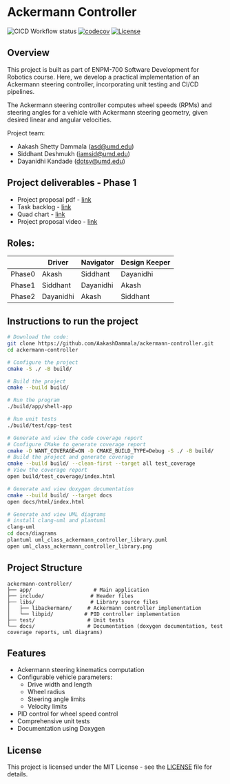 # Ackermann Controller

![CICD Workflow status](https://github.com/AakashDammala/ackermann-controller/actions/workflows/run-unit-test-and-upload-codecov.yml/badge.svg) 
[![codecov](https://codecov.io/gh/AakashDammala/ackermann-controller/branch/main/graph/badge.svg)](https://codecov.io/gh/AakashDammala/ackermann-controller) 
[![License](https://img.shields.io/badge/license-MIT-blue.svg)](LICENSE)

## Overview
This project is built as part of ENPM-700 Software Development for Robotics course. Here, we develop a practical implementation of an Ackermann steering controller, incorporating unit testing and CI/CD pipelines.

The Ackermann steering controller computes wheel speeds (RPMs) and steering angles for a vehicle with Ackermann steering geometry, given desired linear and angular velocities.

Project team:
- Aakash Shetty Dammala (asd@umd.edu)
- Siddhant Deshmukh (iamsid@umd.edu)
- Dayanidhi Kandade (dotsv@umd.edu)

## Project deliverables - Phase 1
  - Project proposal pdf - [link](https://drive.google.com/drive/folders/17YOXgnPOURfj6kv4C_gz0j2qia5i_SLz)
  - Task backlog - [link](https://docs.google.com/spreadsheets/d/1MSmNYYrsdP3VOwCCngEbLwx22oEamR3j0daP1eC6vfI)
  - Quad chart - [link](https://drive.google.com/drive/folders/1tBJrR3zndVTcWkPMcNMntL4yrfq1HN4L)
  - Project proposal video - [link](https://drive.google.com/drive/folders/18yC6tSubWybAqKMQM1WBmayf3rTnOC_k)

## Roles:

|        | **Driver** | **Navigator** | **Design Keeper** |
|--------|------------|---------------|-------------------|
| Phase0 | Akash      | Siddhant      | Dayanidhi         |
| Phase1 | Siddhant   | Dayanidhi     | Akash             |
| Phase2 | Dayanidhi  | Akash         | Siddhant          |

## Instructions to run the project

```bash
# Download the code:
git clone https://github.com/AakashDammala/ackermann-controller.git
cd ackermann-controller

# Configure the project
cmake -S ./ -B build/

# Build the project
cmake --build build/

# Run the program
./build/app/shell-app

# Run unit tests
./build/test/cpp-test

# Generate and view the code coverage report
# Configure CMake to generate coverage report 
cmake -D WANT_COVERAGE=ON -D CMAKE_BUILD_TYPE=Debug -S ./ -B build/
# Build the project and generate coverage
cmake --build build/ --clean-first --target all test_coverage
# View the coverage report
open build/test_coverage/index.html

# Generate and view doxygen documentation
cmake --build build/ --target docs
open docs/html/index.html

# Generate and view UML diagrams
# install clang-uml and plantuml
clang-uml
cd docs/diagrams
plantuml uml_class_ackermann_controller_library.puml
open uml_class_ackermann_controller_library.png
```

## Project Structure
```
ackermann-controller/
├── app/                    # Main application
├── include/               # Header files
├── libs/                  # Library source files
│   ├── libackermann/     # Ackermann controller implementation
│   └── libpid/          # PID controller implementation
├── test/                 # Unit tests
└── docs/                 # Documentation (doxygen documentation, test coverage reports, uml diagrams)
```

## Features
- Ackermann steering kinematics computation
- Configurable vehicle parameters:
  - Drive width and length
  - Wheel radius
  - Steering angle limits
  - Velocity limits
- PID control for wheel speed control
- Comprehensive unit tests
- Documentation using Doxygen

## License
This project is licensed under the MIT License - see the [LICENSE](LICENSE) file for details.


